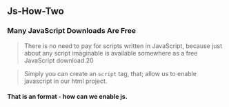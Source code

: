 ## Js-How-Two

### Many JavaScript Downloads Are Free

> There is no need to pay for scripts written in JavaScript, because just about any script imaginable is available somewhere as a free JavaScript download.20

> Simply you can create an <code>script</code> tag, that; allow us to enable javascript in our html project.

#### That is an format - how can we enable js.

<mark><script src=''></script></mark>
